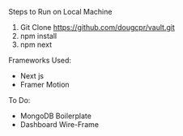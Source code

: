 Steps to Run on Local Machine

1. Git Clone https://github.com/dougcpr/vault.git
2. npm install
3. npm next

Frameworks Used:
- Next js
- Framer Motion


To Do:
- MongoDB Boilerplate
- Dashboard Wire-Frame
